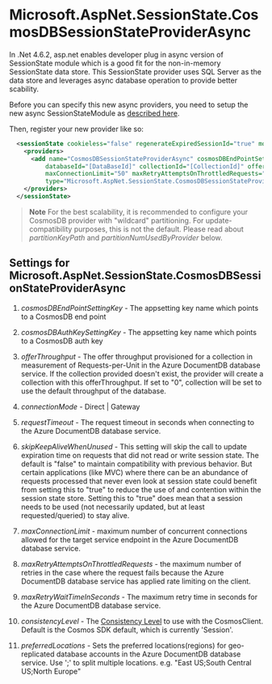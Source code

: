 # Microsoft.AspNet.SessionState.CosmosDBSessionStateProviderAsync
In .Net 4.6.2, asp.net enables developer plug in async version of SessionState module which is a good fit for the non-in-memory SessionState data store. This SessionState provider uses SQL Server as the data store and leverages async database operation to provide better scability.

Before you can specify this new async providers, you need to setup the new async SessionStateModule as [described here](https://github.com/aspnet/AspNetSessionState/blob/main/docs/SessionStateModule.md).

Then, register your new provider like so:
```xml
  <sessionState cookieless="false" regenerateExpiredSessionId="true" mode="Custom" customProvider="CosmosDBSessionStateProviderAsync">
    <providers>
      <add name="CosmosDBSessionStateProviderAsync" cosmosDBEndPointSettingKey="cosmosDBEndPointSetting" cosmosDBAuthKeySettingKey="cosmosDBAuthKeySetting"
          databaseId="[DataBaseId]" collectionId="[CollectionId]" offerThroughput="5000" connectionMode="Direct" requestTimeout="5" skipKeepAliveWhenUnused="false"
          maxConnectionLimit="50" maxRetryAttemptsOnThrottledRequests="10" maxRetryWaitTimeInSeconds="10" consistencyLevel="Session" preferredLocations=""
          type="Microsoft.AspNet.SessionState.CosmosDBSessionStateProviderAsync, Microsoft.AspNet.SessionState.CosmosDBSessionStateProviderAsync, Version=2.0.0.0, Culture=neutral, PublicKeyToken=31bf3856ad364e35"/>
    </providers>
  </sessionState>
```
> **Note**
> For the best scalability, it is recommended to configure your CosmosDB provider with "wildcard" partitioning. For update-compatibility purposes, this is not the default. Please read about *partitionKeyPath* and *partitionNumUsedByProvider* below.

## Settings for Microsoft.AspNet.SessionState.CosmosDBSessionStateProviderAsync
1. *cosmosDBEndPointSettingKey* - The appsetting key name which points to a CosmosDB end point

2. *cosmosDBAuthKeySettingKey* - The appsetting key name which points to a CosmosDB auth key

3. *offerThroughput* - The offer throughput provisioned for a collection in measurement of Requests-per-Unit in the Azure DocumentDB database service. If the collection provided doesn't exist, the provider will create a collection with this offerThroughput. If set to "0", collection will be set to use the default throughput of the database.

4. *connectionMode* - Direct | Gateway

5. *requestTimeout* - The request timeout in seconds when connecting to the Azure DocumentDB database service.

6. *skipKeepAliveWhenUnused* - This setting will skip the call to update expiration time on requests that did not read or write session state. The default is "false" to maintain compatibility with previous behavior. But certain applications (like MVC) where there can be an abundance of requests processed that never even look at session state could benefit from setting this to "true" to reduce the use of and contention within the session state store. Setting this to "true" does mean that a session needs to be used (not necessarily updated, but at least requested/queried) to stay alive.

7. *maxConnectionLimit* - maximum number of concurrent connections allowed for the target service endpoint in the Azure DocumentDB database service.

8. *maxRetryAttemptsOnThrottledRequests* - the maximum number of retries in the case where the request fails because the Azure DocumentDB database service has applied rate limiting on the client.

9. *maxRetryWaitTimeInSeconds* - The maximum retry time in seconds for the Azure DocumentDB database service.

10. *consistencyLevel* - The [Consistency Level](https://learn.microsoft.com/en-us/azure/cosmos-db/consistency-levels) to use with the CosmosClient. Default is the Cosmos SDK default, which is currently 'Session'.

11. *preferredLocations* - Sets the preferred locations(regions) for geo-replicated database accounts in the Azure DocumentDB database service. Use ';' to split multiple locations. e.g. "East US;South Central US;North Europe"
